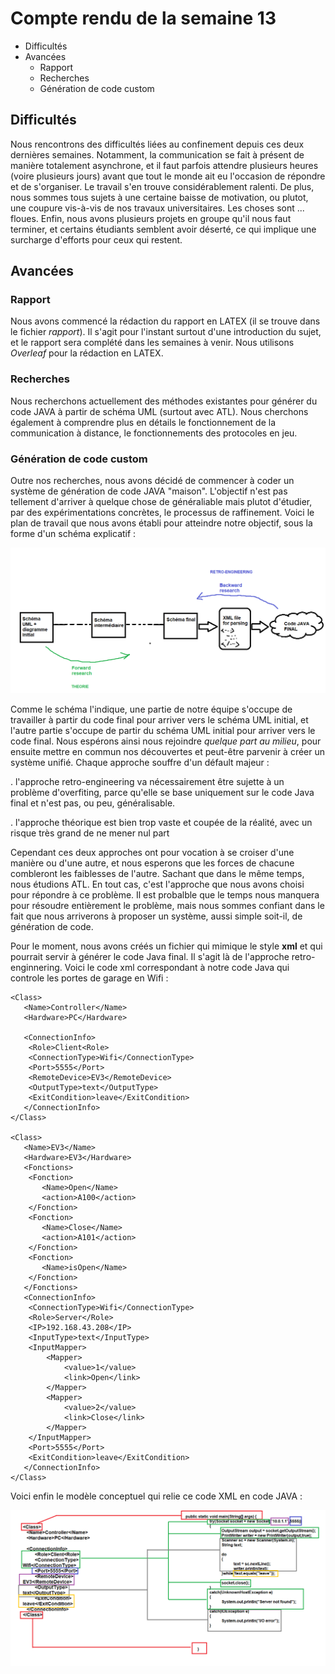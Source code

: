 # Compte rendu de la semaine 13

- Difficultés
- Avancées
    - Rapport
    - Recherches
    - Génération de code custom

## Difficultés

Nous rencontrons des difficultés liées au confinement depuis ces deux dernières semaines. Notamment, la communication se fait à présent
de manière totalement asynchrone, et il faut parfois attendre plusieurs heures (voire plusieurs jours) avant que tout le monde ait eu l'occasion
de répondre et de s'organiser. Le travail s'en trouve considérablement ralenti. 
De plus, nous sommes tous sujets à une certaine baisse de motivation, ou plutot, une coupure vis-à-vis de nos travaux universitaires. Les choses sont ... floues.
Enfin, nous avons plusieurs projets en groupe qu'il nous faut terminer, et certains étudiants semblent avoir déserté, ce qui implique une surcharge d'efforts pour ceux qui restent.

## Avancées

### Rapport

Nous avons commencé la rédaction du rapport en LATEX (il se trouve dans le fichier *rapport*). Il s'agit pour l'instant surtout d'une introduction du sujet,
et le rapport sera complété dans les semaines à venir. Nous utilisons *Overleaf* pour la rédaction en LATEX.

### Recherches

Nous recherchons actuellement des méthodes existantes pour générer du code JAVA à partir de schéma UML (surtout avec ATL). Nous cherchons également à comprendre
plus en détails le fonctionnement de la communication à distance, le fonctionnements des protocoles en jeu.

### Génération de code custom

Outre nos recherches, nous avons décidé de commencer à coder un système de génération de code JAVA "maison". L'objectif n'est pas tellement d'arriver à quelque chose
de généraliable mais plutot d'étudier, par des expérimentations concrètes, le processus de raffinement. Voici le plan de travail que nous avons établi pour atteindre notre objectif,
sous la forme d'un schéma explicatif : 

<img src="img/WorkMethodology.png">

Comme le schéma l'indique, une partie de notre équipe s'occupe de travailler à partir du code final pour arriver vers le schéma UML initial, et l'autre partie s'occupe de partir
du schéma UML initial pour arriver vers le code final. Nous espérons ainsi nous rejoindre *quelque part au milieu*, pour ensuite mettre en commun nos découvertes et peut-être parvenir
à créer un système unifié. Chaque approche souffre d'un défault majeur :

. l'approche retro-engineering va nécessairement être sujette à un problème d'overfiting, parce qu'elle se base uniquement sur le code Java final et n'est pas, ou peu, généralisable.

. l'approche théorique est bien trop vaste et coupée de la réalité, avec un risque très grand de ne mener nul part

Cependant ces deux approches ont pour vocation à se croiser d'une manière ou d'une autre, et nous esperons que les forces de chacune combleront les faiblesses de l'autre.
Sachant que dans le même temps, nous étudions ATL. En tout cas, c'est l'approche que nous avons choisi pour répondre à ce problème. Il est probalble que le temps nous manquera pour
résoudre entièrement le problème, mais nous sommes confiant dans le fait que nous arriverons à proposer un système, aussi simple soit-il, de génération de code.

Pour le moment, nous avons créés un fichier qui mimique le style **xml** et qui pourrait servir à générer le code Java final. Il s'agit là de l'approche retro-enginnering.
Voici le code xml correspondant à notre code Java qui controle les portes de garage en Wifi : 

```
<Class>
   <Name>Controller</Name>
   <Hardware>PC</Hardware>
   
   <ConnectionInfo>
	<Role>Client<Role>
	<ConnectionType>Wifi</ConnectionType>
	<Port>5555</Port>
	<RemoteDevice>EV3</RemoteDevice>
	<OutputType>text</OutputType>
	<ExitCondition>leave</ExitCondition>
   </ConnectionInfo>
</Class>

<Class>
   <Name>EV3</Name>
   <Hardware>EV3</Hardware>
   <Fonctions>
	<Fonction>
	   <Name>Open</Name>
	   <action>A100</action>
	</Fonction>
	<Fonction>
	   <Name>Close</Name>
	   <action>A101</action>
	</Fonction>
	<Fonction>
	   <Name>isOpen</Name>
	</Fonction>
   </Fonctions>
   <ConnectionInfo>
	<ConnectionType>Wifi</ConnectionType>
	<Role>Server</Role>
	<IP>192.168.43.208</IP>
	<InputType>text</InputType>
	<InputMapper>
		<Mapper>
			<value>1</value>
			<link>Open</link>
		</Mapper>
		<Mapper>
			<value>2</value>
			<link>Close</link>
		</Mapper>
	</InputMapper>
	<Port>5555</Port>
	<ExitCondition>leave</ExitCondition>
   </ConnectionInfo>
</Class>
``` 

Voici enfin le modèle conceptuel qui relie ce code XML en code JAVA : 


<img src="img/mappingxml.png">
